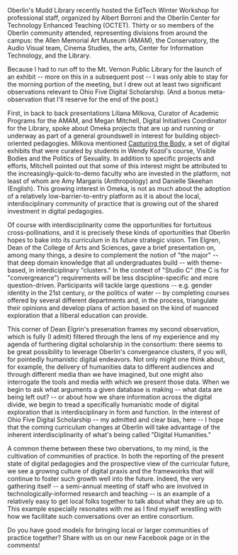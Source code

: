 Oberlin's Mudd Library recently hosted the EdTech Winter Workshop for professional staff, organized by Albert Borroni and the Oberlin Center for Technology Enhanced Teaching (OCTET). Thirty or so members of the Oberlin community attended, representing divisions from around the campus: the Allen Memorial Art Museum (AMAM), the Conservatory, the Audio Visual team, Cinema Studies, the arts, Center for Information Technology, and the Library.

Because I had to run off to the Mt. Vernon Public Library for the launch of an exhibit -- more on this in a subsequent post -- I was only able to stay for the morning portion of the meeting, but I drew out at least two significant observations relevant to Ohio Five Digital Scholarship. (And a bonus meta-observation that I'll reserve for the end of the post.)

First, in back to back presentations Liliana Milkova, Curator of Academic Programs for the AMAM, and Megan Mitchell, Digital Initiatives Coordinator for the Library, spoke about Omeka projects that are up and running or underway as part of a general groundswell in interest for building object-oriented pedagogies. Milkova mentioned [Capturing the Body](http://www.oberlinlibstaff.com/omeka_cast202/), a set of digital exhibits that were curated by students in Wendy Kozol's course, Visible Bodies and the Politics of Sexuality. In addition to specific projects and efforts, Mitchell pointed out that some of this interest might be attributed to the increasingly-quick-to-demo faculty who are invested in the platform, not least of whom are Amy Margaris (Anthropology) and Danielle Skeehan (English). This growing interest in Omeka, is not as much about the adoption of a relatively low-barrier-to-entry platform as it is about the local, interdisciplinary community of practice that is growing out of the shared investment in digital pedagogies.

Of course with interdisciplinarity come the opportunities for fortuitous cross-pollinations, and it is precisely these kinds of oportunities that Oberlin hopes to bake into its curriculum in its future strategic vision. Tim Elgren, Dean of the College of Arts and Sciences, gave a brief presentation on, among many things, a desire to complement the notion of "the major" -- that deep domain knowledge that all undergraduates build -- with theme-based, in interdiciplinary "clusters." In the context of "Studio C" (the C is for "convergreance") requirements will be less discipline-specific and more question-driven. Participants will tackle large questions -- e.g. gender identity in the 21st century, or the politics of water -- by completing courses offered by several different departments and, in the process, triangulate their opinions and develop plans of action based on the kind of nuanced exploration that a lliberal education can provide. 

This corner of Dean Elgrin's presenation frames my second observation, which is fully (I admit) filtered through the lens of my experience and my agenda of furthering digital scholarship in the consortium: there seems to be great possibility to leverage Oberlin's convergeance clusters, if you will, for pointedly humanistic digital endeavors. Not only might one think about, for example, the delivery of humanities data to different audiences and through different media than we have imagined, but one might also interrogate the tools and media with which we present those data. When we begin to ask what arguments a given database is making -- what data are being left out? -- or about how we share information across the digital divide, we begin to tread a specifically humanistic mode of digital exploration that is interdisciplinary in form and function. In the interest of Ohio Five Digital Scholarship -- my admitted and clear bias, here -- I hope that the coming curriculum changes at Oberlin will take advantage of the inherent interdisciplinarity of what's being called "Digital Humanities."

A common theme between these two obervations, to my mind, is the cultivation of communities of practice. In both the reporting of the present state of digital pedagogies and the prospective view of the curricular future, we see a growing culture of digital praxis and the framewoirks that will continue to foster such growth well into the future. Indeed, the very gathering itself -- a semi-annual meeting of staff who are involved in technologically-informed research and teaching -- is an example of a relatively easy to get local folks together to talk about what they are up to. This example especially resonates with me as I find myself wrestling with how we facilitate such conversations over an entire consortium.

Do you have good models for bringing local or larger communities of practice together? Share with us on our new Facebook page or in the comments! 
